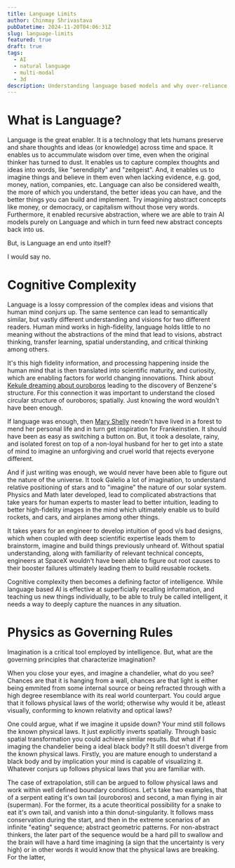 ```yaml
---
title: Language Limits
author: Chinmay Shrivastava
pubDatetime: 2024-11-20T04:06:31Z
slug: language-limits
featured: true
draft: true
tags:
  - AI
  - natural language
  - multi-modal
  - 3d
description: Understanding language based models and why over-reliance on natural language limits prohibits intelligence
---
```


# What is Language?

Language is the great enabler. It is a technology that lets humans preserve and share thoughts and ideas (or knowledge) across time and space. It enables us to
accummulate wisdom over time, even when the original thinker has turned to dust. It enables us to capture complex thoughts and ideas into words, like "serendipity"
and "zeitgeist". And, it enables us to imagine things and believe in them even when lacking evidence, e.g. god, money, nation, companies, etc. Language can also be
considered wealth, the more of which you understand, the better ideas you can have, and the better things you can build and implement. Try imagining abstract concepts
like money, or democracy, or capitalism without those very words. Furthermore, it enabled recursive abstraction, where we are able to train AI models purely on Language
and which in turn feed new abstract concepts back into us.

But, is Language an end unto itself?

I would say no.

# Cognitive Complexity

Language is a lossy compression of the complex ideas and visions that human mind conjurs up. The same sentence can lead to semantically similar, but vastly different
understanding and visions for two different readers. Human mind works in high-fidelity, language holds little to no meaning without the abstractions of the mind that lead
to visions, abstract thinking, transfer learning, spatial understanding, and critical thinking among others.

It's this high fidelity information, and processing happening inside the human mind that is then translated into scientific maturity, and curiosity, which are enabling
factors for world changing innovations. Think about [Kekule dreaming about ouroboros]() leading to the discovery of Benzene's structure. For this connection it was important to
understand the closed circular structure of ouroboros; spatially. Just knowing the word wouldn't have been enough.

If language was enough, then [Mary Shelly]() needn't have lived in a forest to mend her personal life and in turn get inspiration for Frankeinstien. It should have been as easy
as switching a button on. But, it took a desolate, rainy, and isolated forest on top of a non-loyal husband for her to get into a state of mind to imagine an unforgiving and
cruel world that rejects everyone different.

And if just writing was enough, we would never have been able to figure out the nature of the universe. It took Galelio a lot of imagination, to understand relative positioning
of stars and to "imagine" the nature of our solar system. Physics and Math later developed, lead to complicated abstractions that take years for human experts to master lead to
better intuition, leading to better high-fidelity images in the mind which ultimately enable us to build rockets, and cars, and airplanes among other things.

It takes years for an engineer to develop intuition of good v/s bad designs, which when coupled with deep scientific expertise leads them to brainstorm, imagine and build things
previously unheard of. Without spatial understanding, along with familiarity of relevant technical concepts, engineers at SpaceX wouldn't have been able to figure out root causes
to their booster failures ultimately leading them to build reusable rockets.

Cognitive complexity then becomes a defining factor of intelligence. While language based AI is effective at superficially recalling information, and teaching us new things
individually, to be able to truly be called intelligent, it needs a way to deeply capture the nuances in any situation.

<!-- Translinguistic Cognition -->

# Physics as Governing Rules

Imagination is a critical tool employed by intelligence. But, what are the governing principles that characterize imagination?

When you close your eyes, and imagine a chandelier, what do you see? Chances are that it is hanging from a wall, chances are that light is either being emmited from some internal
source or being refracted through with a high degree resemblance with its real world counterpart. You could argue that it follows physical laws of the world; otherwise why would
it be, atleast visually, conforming to known relativity and optical laws?

One could argue, what if we imagine it upside down? Your mind still follows the known physical laws. It just explicitly inverts spatially. Through basic spatial transformation
you could achieve similar results. But what if I imaging the chandelier being a ideal black body? It still doesn't diverge from the known physical laws. Firstly, you are mature
enough to understand a black body and by implication your mind is capable of visualizing it. Whatever conjurs up follows physical laws that you are familiar with.

The case of extrapolation, still can be argued to follow physical laws and work within well defined boundary conditions. Let's take two examples, that of a serpent eating it's
own tail (ouroboros) and second, a man flying in air (superman). For the former, its a acute theoritical possibility for a snake to eat it's own tail, and vanish into a thin
donut-singularity. It follows mass conservation during the start, and then in the extreme scenarios of an infinite "eating" sequence; abstract geometric patterns. For non-abstract
thinkers, the later part of the sequence would be a hard pill to swallow and the brain will have a hard time imagining (a sign that the uncertainty is very high) or in other words
it would know that the physical laws are breaking. For the latter,
